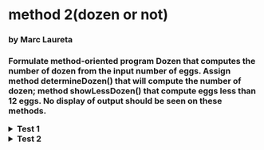 <h1>method 2(dozen or not)</h1>
<h3>by Marc Laureta<h3>

Formulate method-oriented program Dozen that computes the number of dozen from the input number of eggs. Assign method determineDozen() that will compute the number of dozen; method showLessDozen() that compute eggs less than 12 eggs. No display of output should be seen on these methods. 

<details>
    <summary>Test 1</summary>
    
    Enter the number of eggs: 15
    
    Number of dozen: 1
    Eggs less than a dozen: 3
</details>
<details>
    <summary>Test 2</summary>
    
    Enter the number of eggs: 32
    
    Number of dozen: 2
    Eggs less than a dozen: 8
</details>